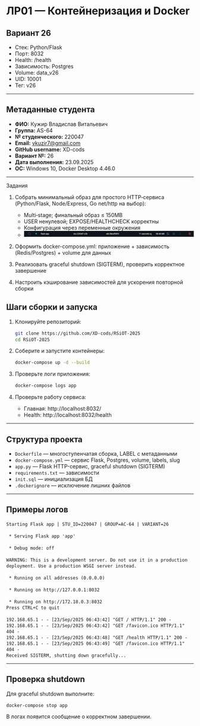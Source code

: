 # ЛР01 — Контейнеризация и Docker

## Вариант 26

- Стек: Python/Flask
- Порт: 8032
- Health: /health
- Зависимость: Postgres
- Volume: data_v26
- UID: 10001
- Тег: v26

---

## Метаданные студента

- **ФИО:** Кужир Владислав Витальевич
- **Группа:** AS-64
- **№ студенческого:** 220047
- **Email:** vkuzir7@gmail.com
- **GitHub username:** XD-cods
- **Вариант №:** 26
- **Дата выполнения:** 23.09.2025
- **ОС:** Windows 10, Docker Desktop 4.46.0

---

Задания

1. Собрать минимальный образ для простого HTTP‑сервиса (Python/Flask, Node/Express, Go net/http на выбор):
   - Multi‑stage; финальный образ ≤ 150MB
   - USER ненулевой; EXPOSE/HEALTHCHECK корректны
   - Конфигурация через переменные окружения
   - ![Multi‑stage; финальный образ ≤ 150MB](image_weight.png)

2. Оформить docker-compose.yml: приложение + зависимость (Redis/Postgres) + volume для данных

3. Реализовать graceful shutdown (SIGTERM), проверить корректное завершение

4. Настроить кэширование зависимостей для ускорения повторной сборки

## Шаги сборки и запуска

1. Клонируйте репозиторий:

   ```sh
   git clone https://github.com/XD-cods/RSiOT-2025
   cd RSiOT-2025
   ```

2. Соберите и запустите контейнеры:

   ```sh
   docker-compose up -d --build
   ```

3. Проверьте логи приложения:

   ```sh
   docker-compose logs app
   ```

4. Проверьте работу сервиса:

   - Главная: http://localhost:8032/
   - Health: http://localhost:8032/health

---

## Структура проекта

- `Dockerfile` — многоступенчатая сборка, LABEL с метаданными
- `docker-compose.yml` — сервис Flask, Postgres, volume, labels, slug
- `app.py` — Flask HTTP-сервис, graceful shutdown (SIGTERM)
- `requirements.txt` — зависимости
- `init.sql` — инициализация БД
- `.dockerignore` — исключение лишних файлов

---

## Примеры логов

```
Starting Flask app | STU_ID=220047 | GROUP=AC-64 | VARIANT=26

 * Serving Flask app 'app'

 * Debug mode: off

WARNING: This is a development server. Do not use it in a production deployment. Use a production WSGI server instead.

 * Running on all addresses (0.0.0.0)

 * Running on http://127.0.0.1:8032⁠

 * Running on http://172.18.0.3:8032⁠
Press CTRL+C to quit

192.168.65.1 - - [23/Sep/2025 06:43:42] "GET / HTTP/1.1" 200 -
192.168.65.1 - - [23/Sep/2025 06:43:42] "GET /favicon.ico HTTP/1.1" 404 -
192.168.65.1 - - [23/Sep/2025 06:43:48] "GET /health HTTP/1.1" 200 -
192.168.65.1 - - [23/Sep/2025 06:43:49] "GET /favicon.ico HTTP/1.1" 404 -
Received SIGTERM, shutting down gracefully...
```

---

## Проверка shutdown

Для graceful shutdown выполните:

```sh
docker-compose stop app
```

В логах появится сообщение о корректном завершении.
